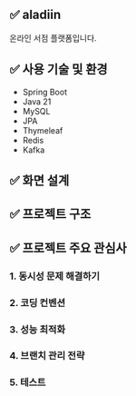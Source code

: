 ## ✅ aladiin
온라인 서점 플랫폼입니다.

## ✅ 사용 기술 및 환경
- Spring Boot
- Java 21
- MySQL
- JPA
- Thymeleaf
- Redis
- Kafka

## ✅ 화면 설계

## ✅ 프로젝트 구조

## ✅ 프로젝트 주요 관심사

### 1. 동시성 문제 해결하기

### 2. 코딩 컨벤션

### 3. 성능 최적화

### 4. 브랜치 관리 전략

### 5. 테스트